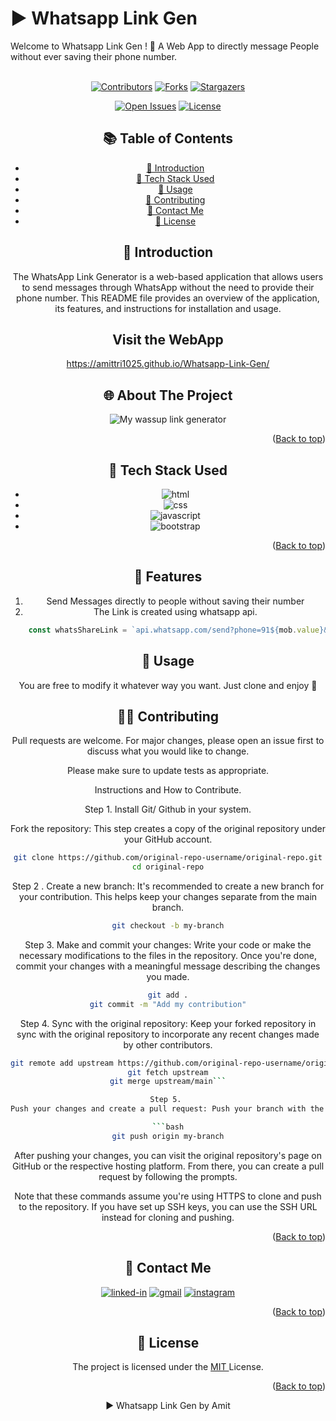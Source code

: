 # ▶ Whatsapp Link Gen

<div id="top"></div>
Welcome to Whatsapp Link Gen ! 🎉 A Web App to directly message People without ever saving their phone number.

<div align="center">
 <br>
    
[![Contributors](https://img.shields.io/github/contributors/mounika7204/Whatsapp-Link-Gen?style=for-the-badge)](https://github.com/mounika7204/Whatsapp-Link-Gen/graphs/contributors) <spacer>
[![Forks](https://img.shields.io/github/forks/mounika7204/Whatsapp-Link-Gen?style=for-the-badge)](https://github.com/mounika7204/Whatsapp-Link-Gen/network/members)<spacer>
[![Stargazers](https://img.shields.io/github/stars/mounika7204/Whatsapp-Link-Gen?style=for-the-badge)](https://github.com/mounika7204/Whatsapp-Link-Gen/stargazers)

[![Open Issues](https://img.shields.io/github/issues/mounika7204/Whatsapp-Link-Gen?style=for-the-badge)](https://github.com/mounika7204/Whatsapp-Link-Gen/issues)
[![License](https://img.shields.io/github/license/mounika7204/Whatsapp-Link-Gen?style=for-the-badge)](https://opensource.org/licenses/MIT)



## 📚 Table of Contents

- [👋 Introduction](#-introduction)
- [🧰 Tech Stack Used](#-tech-stack-used)
- [🚀 Usage](#-usage)
- [🤝 Contributing](#-contributing)
- [📱 Contact Me](#-contact-me)
- [📝 License](#-license)

## 👋 Introduction

The WhatsApp Link Generator is a web-based application that allows users to send messages through WhatsApp without the need to provide their phone number. This README file provides an overview of the application, its features, and instructions for installation and usage.



## Visit the WebApp
https://amittri1025.github.io/Whatsapp-Link-Gen/

## 🌐 About The Project

![My wassup link generator](./images/whatsappscreen.gif)
<p align="right">(<a href="#top">Back to top</a>)</p>

## 🧰 Tech Stack Used

- ![html](https://img.shields.io/badge/HTML5-E34F26?style=for-the-badge&logo=html5&logoColor=white)
- ![css](https://img.shields.io/badge/CSS3-1572B6?style=for-the-badge&logo=css3&logoColor=white)
- ![javascript](https://img.shields.io/badge/JavaScript-323330?style=for-the-badge&logo=javascript&logoColor=F7DF1E)
- ![bootstrap](https://img.shields.io/badge/Bootstrap-563D7C?style=for-the-badge&logo=bootstrap&logoColor=white)
<p align="right">(<a href="#top">Back to top</a>)</p>

## 🌟 Features 

1. Send Messages directly to people without saving their number
1. The Link is created using whatsapp api.

```javascript
    const whatsShareLink = `api.whatsapp.com/send?phone=91${mob.value}&text=${linkText}&lang=en`
```

## 🐺 Usage 
You are free to modify it whatever way you want. Just clone and enjoy 🚀

## 🤝🏼 Contributing 
Pull requests are welcome. For major changes, please open an issue first to discuss what you would like to change.

Please make sure to update tests as appropriate.

Instructions and How to Contribute.

Step 1. Install Git/ Github in your system.

Fork the repository: This step creates a copy of the original repository under your GitHub account.

```bash
git clone https://github.com/original-repo-username/original-repo.git
cd original-repo
```

Step 2 . Create a new branch: It's recommended to create a new branch for your contribution. This helps keep your changes separate from the main branch.

```bash
git checkout -b my-branch
```

Step 3. Make and commit your changes: Write your code or make the necessary modifications to the files in the repository. Once you're done, commit your changes with a meaningful message describing the changes you made.

```bash
git add .
git commit -m "Add my contribution"
```


Step 4. 
Sync with the original repository: Keep your forked repository in sync with the original repository to incorporate any recent changes made by other contributors.

```bash
git remote add upstream https://github.com/original-repo-username/original-repo.git
git fetch upstream
git merge upstream/main```

Step 5. 
Push your changes and create a pull request: Push your branch with the committed changes to your forked repository. Then, create a pull request to propose your changes to the original repository.

```bash
git push origin my-branch
```


After pushing your changes, you can visit the original repository's page on GitHub or the respective hosting platform. From there, you can create a pull request by following the prompts.

Note that these commands assume you're using HTTPS to clone and push to the repository. If you have set up SSH keys, you can use the SSH URL instead for cloning and pushing.
<p align="right">(<a href="#top">Back to top</a>)</p>

## 📱 Contact Me
[![linked-in](https://img.shields.io/badge/Linked_In-0077B5?style=for-the-badge&logo=LinkedIn&logoColor=white)](https://www.linkedin.com/in/tripathiamit10/)
[![gmail](https://img.shields.io/badge/Gmail-D14836?style=for-the-badge&logo=Gmail&logoColor=white)](mailto:https://github.com/amittri1025)
[![instagram](https://img.shields.io/badge/Instagram-E4405F?style=for-the-badge&logo=instagram&logoColor=white)](https://www.instagram.com/amitt.zz/)
<p align="right">(<a href="#top">Back to top</a>)</p>

## 📝 License

The project is licensed under the <a href = "https://choosealicense.com/licenses/mit/" > MIT </a> License.
<p align="right">(<a href="#top">Back to top</a>)</p>


▶ Whatsapp Link Gen by Amit 
